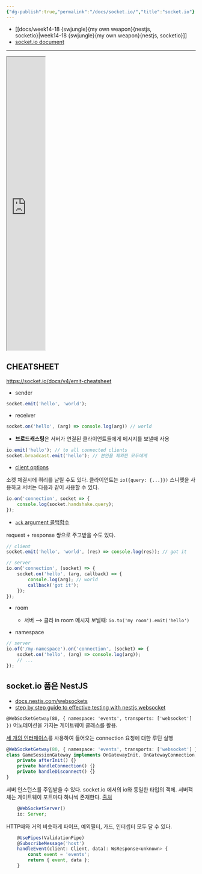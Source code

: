 ```yaml
---
{"dg-publish":true,"permalink":"/docs/socket.io/","title":"socket.io"}
---
```


- [[docs/week14-18 {swjungle}{my own weapon}{nestjs, socketio}\|week14-18 {swjungle}{my own weapon}{nestjs, socketio}]]
- [socket.io document](https://socket.io/docs/v4/)
___
<iframe src="https://socket.io/images/logo.svg" allow="fullscreen" allowfullscreen="" style="height: 20%; width: 20%; aspect-ratio: 1 / 1;"></iframe>

## CHEATSHEET

<https://socket.io/docs/v4/emit-cheatsheet>

- sender

```js
socket.emit('hello', 'world');
```

- receiver

```js
socket.on('hello', (arg) => console.log(arg)) // world
```

- **브로드캐스팅**은 서버가 연결된 클라이언트들에게 메시지를 보낼때 사용

```js
io.emit('hello'); // to all connected clients
socket.broadcast.emit('hello'); // 본인을 제외한 모두에게
```

- [client options](https://socket.io/docs/v4/client-options/)

소켓 체결시에 쿼리를 날릴 수도 있다. 클라이언트는 `io({query: {...}})` 스니펫을 사용하고 서버는 다음과 같이 사용할 수 있다.

```js
io.on('connection', socket => {
	console.log(socket.handshake.query);
});
```

- [`ack` argument 콜백함수](https://socket.io/docs/v4/client-api/#socketemiteventname-args)

request + response 쌍으로 주고받을 수도 있다.

```js
// client
socket.emit('hello', 'world', (res) => console.log(res)); // got it
```

```js
// server
io.on('connection', (socket) => {
	socket.on('hello', (arg, callback) => {
		console.log(arg); // world
		callback('got it');
	});
});
```

- room
	- 서버 ⟶ 클라 in room 메시지 보낼때: `io.to('my room').emit('hello')`
 
- namespace

```js
// server
io.of('/my-namespace').on('connection', (socket) => {
	socket.on('hello', (arg) => console.log(arg));
	// ...
});
```

## socket.io 품은 NestJS

- [docs.nestjs.com/websockets](https://docs.nestjs.com/websockets/gateways)
- [step by step guide to effective testing with nestjs websocket](https://dev.to/jfrancai/demystifying-nestjs-websocket-gateways-a-step-by-step-guide-to-effective-testing-1a1f)

`@WebSocketGetway(80, { namespace: 'events', transports: ['websocket'] })` 어노테이션을 가지는 게이트웨이 클래스를 활용. 

[세 개의 인터페이스](https://docs.nestjs.com/websockets/gateways#lifecycle-hooks)를 사용하여 들어오는 connection 요청에 대한 루틴 실행

```ts
@WebSocketGetway(80, { namespace: 'events', transports: ['websocket'] })
class GameSessionGateway implements OnGatewayInit, OnGatewayConnection, OnGatewayDisconnect {
	private afterInit() {}
	private handleConnection() {}
	private handleDisconnect() {}
}
```

서버 인스턴스를 주입받을 수 있다. socket.io 에서의 io와 동일한 타입의 객체. 서버객체는 게이트웨이 포트마다 하나씩 존재한다. [출처](https://stackoverflow.com/a/53658286/21369350)

```js
	@WebSocketServer()
	io: Server;
```

HTTP때와 거의 비슷하게 파이프, 예외필터, 가드, 인터셉터 모두 달 수 있다.

```js
	@UsePipes(ValidationPipe)
	@SubscribeMessage('host')
	handleEvent(client: Client, data): WsResponse<unknown> {
		const event = 'events';
		return { event, data };
	}
```
